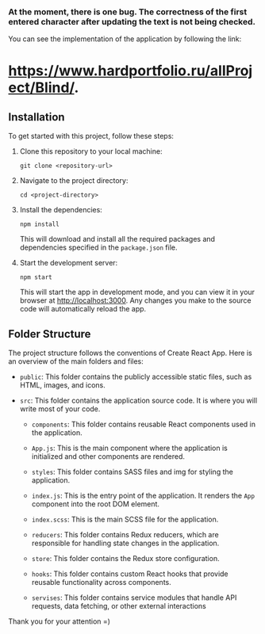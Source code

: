 ### At the moment, there is one bug. The correctness of the first entered character after updating the text is not being checked.


You can see the implementation of the application by following the link: 
# https://www.hardportfolio.ru/allProject/Blind/.


## Installation

To get started with this project, follow these steps:

1. Clone this repository to your local machine:

   ```
   git clone <repository-url>
   ```

2. Navigate to the project directory:

   ```
   cd <project-directory>
   ```

3. Install the dependencies:

   ```
   npm install
   ```

   This will download and install all the required packages and dependencies specified in the `package.json` file.

4. Start the development server:

   ```
   npm start
   ```

   This will start the app in development mode, and you can view it in your browser at [http://localhost:3000](http://localhost:3000). Any changes you make to the source code will automatically reload the app.

## Folder Structure

The project structure follows the conventions of Create React App. Here is an overview of the main folders and files:

- `public`: This folder contains the publicly accessible static files, such as HTML, images, and icons.

- `src`: This folder contains the application source code. It is where you will write most of your code.

  - `components`: This folder contains reusable React components used in the application.
   - `App.js`: This is the main component where the application is initialized and other components are rendered.

  - `styles`: This folder contains SASS files and img for styling the application.

  - `index.js`: This is the entry point of the application. It renders the `App` component into the root DOM element.

  - `index.scss`: This is the main SCSS file for the application.

  - `reducers`: This folder contains Redux reducers, which are responsible for handling state changes in the application.
  - `store`: This folder contains the Redux store configuration.
  - `hooks`: This folder contains custom React hooks that provide reusable functionality across components.
  - `servises`: This folder contains service modules that handle API requests, data fetching, or other external interactions



Thank you for your attention =)

